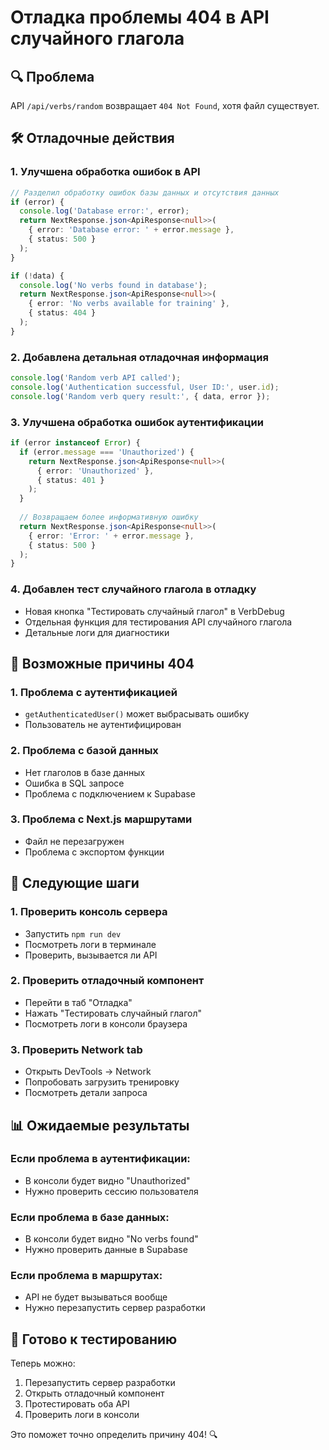 # Отладка проблемы 404 в API случайного глагола

## 🔍 Проблема
API `/api/verbs/random` возвращает `404 Not Found`, хотя файл существует.

## 🛠️ Отладочные действия

### **1. Улучшена обработка ошибок в API**
```typescript
// Разделил обработку ошибок базы данных и отсутствия данных
if (error) {
  console.log('Database error:', error);
  return NextResponse.json<ApiResponse<null>>(
    { error: 'Database error: ' + error.message },
    { status: 500 }
  );
}

if (!data) {
  console.log('No verbs found in database');
  return NextResponse.json<ApiResponse<null>>(
    { error: 'No verbs available for training' },
    { status: 404 }
  );
}
```

### **2. Добавлена детальная отладочная информация**
```typescript
console.log('Random verb API called');
console.log('Authentication successful, User ID:', user.id);
console.log('Random verb query result:', { data, error });
```

### **3. Улучшена обработка ошибок аутентификации**
```typescript
if (error instanceof Error) {
  if (error.message === 'Unauthorized') {
    return NextResponse.json<ApiResponse<null>>(
      { error: 'Unauthorized' },
      { status: 401 }
    );
  }
  
  // Возвращаем более информативную ошибку
  return NextResponse.json<ApiResponse<null>>(
    { error: 'Error: ' + error.message },
    { status: 500 }
  );
}
```

### **4. Добавлен тест случайного глагола в отладку**
- Новая кнопка "Тестировать случайный глагол" в VerbDebug
- Отдельная функция для тестирования API случайного глагола
- Детальные логи для диагностики

## 🎯 Возможные причины 404

### **1. Проблема с аутентификацией**
- `getAuthenticatedUser()` может выбрасывать ошибку
- Пользователь не аутентифицирован

### **2. Проблема с базой данных**
- Нет глаголов в базе данных
- Ошибка в SQL запросе
- Проблема с подключением к Supabase

### **3. Проблема с Next.js маршрутами**
- Файл не перезагружен
- Проблема с экспортом функции

## 🔧 Следующие шаги

### **1. Проверить консоль сервера**
- Запустить `npm run dev`
- Посмотреть логи в терминале
- Проверить, вызывается ли API

### **2. Проверить отладочный компонент**
- Перейти в таб "Отладка"
- Нажать "Тестировать случайный глагол"
- Посмотреть логи в консоли браузера

### **3. Проверить Network tab**
- Открыть DevTools → Network
- Попробовать загрузить тренировку
- Посмотреть детали запроса

## 📊 Ожидаемые результаты

### **Если проблема в аутентификации:**
- В консоли будет видно "Unauthorized"
- Нужно проверить сессию пользователя

### **Если проблема в базе данных:**
- В консоли будет видно "No verbs found"
- Нужно проверить данные в Supabase

### **Если проблема в маршрутах:**
- API не будет вызываться вообще
- Нужно перезапустить сервер разработки

## 🚀 Готово к тестированию

Теперь можно:
1. Перезапустить сервер разработки
2. Открыть отладочный компонент
3. Протестировать оба API
4. Проверить логи в консоли

Это поможет точно определить причину 404! 🔍 